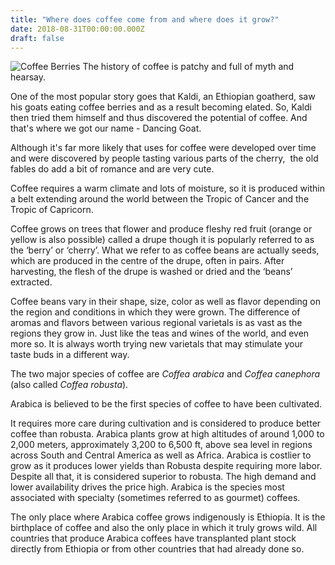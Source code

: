```yaml
---
title: "Where does coffee come from and where does it grow?"
date: 2018-08-31T00:00:00.000Z
draft: false 
---
```

![Coffee Berries](https://assets-us-01.kc-usercontent.com:443/f18c8883-2e55-00da-d0a3-a143391cc4bb/3e76909f-599f-4742-b472-77fd4b510e92/sources.jpg)
The history of coffee is patchy and full of myth and hearsay.

One of the most popular story goes that Kaldi, an Ethiopian goatherd, saw his goats eating coffee berries and as a result becoming elated. So, Kaldi then tried them himself and thus discovered the potential of coffee. And that's where we got our name - Dancing Goat.

Although it's far more likely that uses for coffee were developed over time and were discovered by people tasting various parts of the cherry,  the old fables do add a bit of romance and are very cute.

Coffee requires a warm climate and lots of moisture, so it is produced within a belt extending around the world between the Tropic of Cancer and the Tropic of Capricorn.

Coffee grows on trees that flower and produce fleshy red fruit (orange or yellow is also possible) called a drupe though it is popularly referred to as the ‘berry’ or ‘cherry’. What we refer to as coffee beans are actually seeds, which are produced in the centre of the drupe, often in pairs. After harvesting, the flesh of the drupe is washed or dried and the ‘beans’ extracted.

Coffee beans vary in their shape, size, color as well as flavor depending on the region and conditions in which they were grown. The difference of aromas and flavors between various regional varietals is as vast as the regions they grow in. Just like the teas and wines of the world, and even more so. It is always worth trying new varietals that may stimulate your taste buds in a different way.

The two major species of coffee are _Coffea arabica_ and _Coffea canephora_ (also called _Coffea robusta_).

Arabica is believed to be the first species of coffee to have been cultivated.

It requires more care during cultivation and is considered to produce better coffee than robusta. Arabica plants grow at high altitudes of around 1,000 to 2,000 meters, approximately 3,200 to 6,500 ft, above sea level in regions across South and Central America as well as Africa. Arabica is costlier to grow as it produces lower yields than Robusta despite requiring more labor. Despite all that, it is considered superior to robusta. The high demand and lower availability drives the price high. Arabica is the species most associated with specialty (sometimes referred to as gourmet) coffees.

The only place where Arabica coffee grows indigenously is Ethiopia. It is the birthplace of coffee and also the only place in which it truly grows wild. All countries that produce Arabica coffees have transplanted plant stock directly from Ethiopia or from other countries that had already done so.
